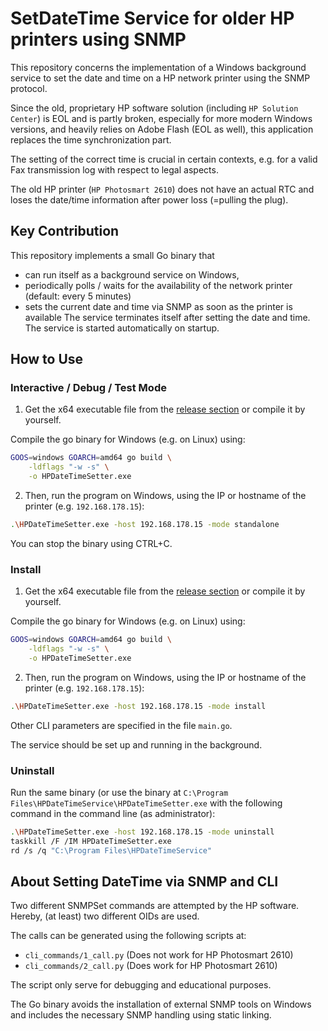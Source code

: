 # SetDateTime Service for older HP printers using SNMP
This repository concerns the implementation of a Windows background service to set the date and time on a HP network printer using the SNMP protocol.

Since the old, proprietary HP software solution (including `HP Solution Center`) is EOL and is partly broken, especially for more modern Windows versions, and heavily relies on Adobe Flash (EOL as well), this application replaces the time synchronization part.

The setting of the correct time is crucial in certain contexts, e.g. for a valid Fax transmission log with respect to legal aspects.

The old HP printer (`HP Photosmart 2610`) does not have an actual RTC and loses the date/time information after power loss (=pulling the plug).

## Key Contribution
This repository implements a small Go binary that 
- can run itself as a background service on Windows,
- periodically polls / waits for the availability of the network printer (default: every 5 minutes)
- sets the current date and time via SNMP as soon as the printer is available
The service terminates itself after setting the date and time.
The service is started automatically on startup.

## How to Use
### Interactive / Debug / Test Mode
1. Get the x64 executable file from the [release section](https://github.com/j-frei/HPDateTimeSetter/releases/latest) or compile it by yourself.

Compile the go binary for Windows (e.g. on Linux) using:
```bash
GOOS=windows GOARCH=amd64 go build \
    -ldflags "-w -s" \
    -o HPDateTimeSetter.exe
```

2. Then, run the program on Windows, using the IP or hostname of the printer (e.g. `192.168.178.15`):
```bash
.\HPDateTimeSetter.exe -host 192.168.178.15 -mode standalone
```
You can stop the binary using CTRL+C.

### Install
1. Get the x64 executable file from the [release section](https://github.com/j-frei/HPDateTimeSetter/releases/latest) or compile it by yourself.

Compile the go binary for Windows (e.g. on Linux) using:
```bash
GOOS=windows GOARCH=amd64 go build \
    -ldflags "-w -s" \
    -o HPDateTimeSetter.exe
```

2. Then, run the program on Windows, using the IP or hostname of the printer (e.g. `192.168.178.15`):
```bash
.\HPDateTimeSetter.exe -host 192.168.178.15 -mode install
```
Other CLI parameters are specified in the file `main.go`.

The service should be set up and running in the background.

### Uninstall
Run the same binary (or use the binary at `C:\Program Files\HPDateTimeService\HPDateTimeSetter.exe` with the following command in the command line (as administrator):
```bash
.\HPDateTimeSetter.exe -host 192.168.178.15 -mode uninstall
taskkill /F /IM HPDateTimeSetter.exe
rd /s /q "C:\Program Files\HPDateTimeService"
```

## About Setting DateTime via SNMP and CLI
Two different SNMPSet commands are attempted by the HP software.
Hereby, (at least) two different OIDs are used.

The calls can be generated using the following scripts at:
- `cli_commands/1_call.py` (Does not work for HP Photosmart 2610)
- `cli_commands/2_call.py` (Does work for HP Photosmart 2610)

The script only serve for debugging and educational purposes.

The Go binary avoids the installation of external SNMP tools on Windows and includes the necessary SNMP handling using static linking.